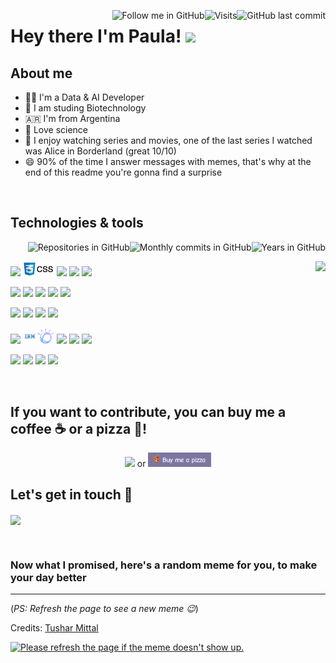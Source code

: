 <!-- Your badges
You can use the website to generate badges: https://shields.io/
https://shields.io/#styles
https://pufler.dev/git-badges/
-->
<a href="https://github.com/pauladanielafarias"><img alt="GitHub last commit" align="right" src="https://img.shields.io/github/last-commit/pauladanielafarias/pauladanielafarias?style=social&logo=github&label=Updated"></a> <a href="https://github.com/pauladanielafarias"><img alt="Visits" align="right" src="https://badges.pufler.dev/visits/pauladanielafarias/pauladanielafarias?style=social&logo=github"></a> <a href="https://github.com/pauladanielafarias/?tab=follow"><img alt="Follow me in GitHub" align="right" src="https://img.shields.io/github/followers/pauladanielafarias?label=Follow%20me&style=social"></a> 


# Hey there I'm Paula! <img width="4%" src="https://media.giphy.com/media/hvRJCLFzcasrR4ia7z/giphy.gif" width="25px">

## About me
- :woman_technologist: I'm a Data & AI Developer
- :dna: I am studing Biotechnology
- :argentina: I'm from Argentina
- :test_tube: Love science 
- :popcorn: I enjoy watching series and movies, one of the last series I watched was Alice in Borderland (great 10/10)
- :smile: 90% of the time I answer messages with memes, that's why at the end of this readme you're gonna find a surprise

<br>

## Technologies & tools 
<p>
  <!-- Your github readme stats
  You can use this api: https://github.com/anuraghazra/github-readme-stats
  -->
  <a href="https://github.com/pauladanielafarias/"> <img alt="Years in GitHub" align="right" src="https://badges.pufler.dev/years/pauladanielafarias?style=flat&color=purple&logo=github&logoColor=black&labelColor=FBFBFB"></a> <a href="https://github.com/pauladanielafarias/"><img alt="Monthly commits in GitHub" align="right" src="https://badges.pufler.dev/commits/monthly/pauladanielafarias?style=flat&color=purple&logo=github&logoColor=black&labelColor=FBFBFB"></a> <a href="https://github.com/pauladanielafarias?tab=repositories"><img alt="Repositories in GitHub" align="right" src="https://badges.pufler.dev/repos/pauladanielafarias?style=flat&color=purple&logo=github&logoColor=black&labelColor=FBFBFB"></a>
  <br>
  
  <a href="https://github.com/pauladanielafarias/repositories"><img height="160vh" align="right" src="https://github-readme-stats.vercel.app/api/top-langs/?username=pauladanielafarias&layout=compact&langs_count=6"></a>
  <!--<img height="160vh" width="50%" align="right" src="https://github-readme-stats.vercel.app/api?username=pauladanielafarias&show_icons=true&theme=material-palenight&hide=issues,contribs,prs&count_private=true&include_all_commits=true">-->
  
  <!-- 
  You can use this sites to get logos: https://www.vectorlogo.zone or https://simpleicons.org/
  -->
  <a href='https://html.spec.whatwg.org/'><img width="10%" src="https://www.vectorlogo.zone/logos/w3_html5/w3_html5-ar21.svg"></a>
  <a href='https://en.wikipedia.org/wiki/CSS'><img width="10%" src="https://github.com/pauladanielafarias/pauladanielafarias/blob/master/images/css3-logo.png"></a>
  <a href='https://getbootstrap.com/'><img width="10%" src="https://www.vectorlogo.zone/logos/getbootstrap/getbootstrap-ar21.svg"></a>
  <a href='https://www.javascript.com/'><img width="10%" src="https://www.vectorlogo.zone/logos/javascript/javascript-ar21.svg"></a>
  <a href='https://jquery.com/'><img width="10%" src="https://www.vectorlogo.zone/logos/jquery/jquery-ar21.svg"></a>
  <!--<a href=''><img width="10%" src="https://www.vectorlogo.zone/logos/yaml/yaml-ar21.svg"></a>-->

  <a href='https://nodejs.org/'><img width="10%" src="https://www.vectorlogo.zone/logos/nodejs/nodejs-horizontal.svg"></a>
  <a href='https://www.java.com/en/'><img width="10%" src="https://www.vectorlogo.zone/logos/java/java-ar21.svg"></a>
  <a href='https://www.php.net/'><img width="10%" src="https://www.vectorlogo.zone/logos/php/php-ar21.svg"></a>
  <a href='https://www.python.org/'><img width="10%" src="https://www.vectorlogo.zone/logos/python/python-ar21.svg"></a>
  <a href='https://www.json.org/json-en.html'><img width="10%" src="https://www.vectorlogo.zone/logos/json/json-ar21.svg"></a>

  <a href='https://git-scm.com/'><img width="10%" src="https://www.vectorlogo.zone/logos/git-scm/git-scm-ar21.svg"></a>
  <a href='https://github.com/'><img width="10%" src="https://www.vectorlogo.zone/logos/github/github-ar21.svg"></a>
  <a href='https://www.mysql.com/'><img width="10%" src="https://www.vectorlogo.zone/logos/mysql/mysql-ar21.svg"></a>
  <a href='https://www.phpmyadmin.net/'><img width="10%" src="https://www.vectorlogo.zone/logos/phpmyadmin/phpmyadmin-ar21.svg"></a>


  <a href='https://www.ibm.com/cloud'><img width="10%" src="https://www.vectorlogo.zone/logos/ibm_cloud/ibm_cloud-ar21.svg"></a> 
  <a href='https://www.ibm.com/watson'><img width="10%" src="https://github.com/pauladanielafarias/pauladanielafarias/blob/master/images/IBMWatson2.png"></a> 
  <a href='https://www.linux.org/'><img width="10%" src="https://www.vectorlogo.zone/logos/linux/linux-ar21.svg"></a>
  <a href='https://www.redhat.com/en'><img width="10%" src="https://www.vectorlogo.zone/logos/redhat/redhat-ar21.svg"></a>
  <a href='https://www.docker.com/'><img width="10%" src="https://www.vectorlogo.zone/logos/docker/docker-ar21.svg"></a>
  <!--<a><img width="10%" src="https://www.vectorlogo.zone/logos/kubernetes/kubernetes-ar21.svg"></a>-->

  
  <a href='https://firebase.google.com/'><img width="10%" src="https://www.vectorlogo.zone/logos/firebase/firebase-ar21.svg"></a>
  <a href='https://slack.com/'><img width="10%" src="https://www.vectorlogo.zone/logos/slack/slack-ar21.svg"></a>
  <a href='https://code.visualstudio.com/'><img width="10%" src="https://www.vectorlogo.zone/logos/visualstudio_code/visualstudio_code-ar21.svg"></a>
  <a href='https://jupyter.org/'><img width="10%" src="https://www.vectorlogo.zone/logos/jupyter/jupyter-ar21.svg"></a>
  <!--<a href=''><img width="10%" src="https://www.vectorlogo.zone/logos/netlify/netlify-ar21.svg"></a>-->
  
</p>

<br>

## If you want to contribute, you can buy me a coffee :coffee: or a pizza :pizza:!

<p align="center">
  <a align="center" href="https://cafecito.app/paulafarias"><img width="20%" src="https://cdn.cafecito.app/imgs/buttons/button_3.svg"></a> or <a href="https://www.buymeacoffee.com/paulafarias" align="center"> <img width="20%" src="https://github.com/pauladanielafarias/pauladanielafarias/blob/master/images/buy_me_a_pizza.png"></a>
</p>

## Let's get in touch :handshake:
<a href="https://www.linkedin.com/in/paulafarias/"><img align="center" width="20%" src="https://img.shields.io/badge/-Paula%20Farias-blue?style=social&logo=Linkedin&logoColor=blue"></a> 

<br>

### Now what I promised, here's a random meme for you, to make your day better

-----------------------------------
(*PS: Refresh the page to see a new meme :wink:*)

Credits: [Tushar Mittal](https://github.com/techytushar/techytushar/blob/master/README.md)

<a href="https://github.com/techytushar/random-memer"><img src='https://random-memer.herokuapp.com/' title="Meme" alt="Please refresh the page if the meme doesn't show up." height="400"></a>
